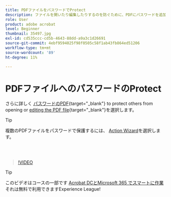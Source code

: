 ```yaml
---
title: PDFファイルをパスワードでProtect
description: ファイルを開いたり編集したりするのを防ぐために、PDFにパスワードを追加する方法について説明します
role: User
product: adobe acrobat
level: Beginner
thumbnail: 35497.jpg
exl-id: cd535ccc-cd5b-4643-88dd-a9a3c1d26691
source-git-commit: 4ebf9594025f98f0505c58f1ab43fb864ed51206
workflow-type: tm+mt
source-wordcount: '89'
ht-degree: 11%

---
```


# PDFファイルへのパスワードのProtect

さらに詳しく [パスワードのPDF](https://www.adobe.com/acrobat/online/password-protect-pdf.html){target="_blank"} to protect others from opening or [editing the PDF file](https://www.adobe.com/jp/acrobat/online/pdf-editor.html){target="_blank"}を選択します。

>[!TIP]
>
>複数のPDFファイルをパスワードで保護するには、 [Action Wizard](../advanced-tasks/action.md)を選択します。

<br> 

>[!VIDEO](https://video.tv.adobe.com/v/35497?quality=12&learn=on&hidetitle=true)

>[!TIP]
>
>このビデオはコースの一部です [Acrobat DCとMicrosoft 365 でスマートに作業](https://experienceleague.adobe.com/?recommended=Acrobat-U-1-2021.microsoft365) それは無料で利用できますExperience League!
